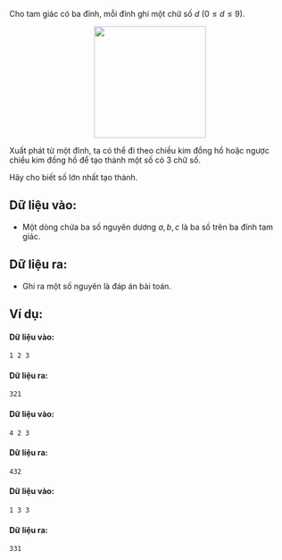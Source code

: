 Cho tam giác có ba đỉnh, mỗi đỉnh ghi một chữ số $d\ (0≤d≤9)$.
<center><img src="/images/problems/204/MAXTRI.jpg" width="200px" /></center>

Xuất phát từ một đỉnh, ta có thể đi theo chiều kim đồng hồ hoặc ngược chiều kim đồng hồ để tạo thành một số có $3$ chữ số.

Hãy cho biết số lớn nhất tạo thành.

## Dữ liệu vào:
- Một dòng chứa ba số nguyên dương $a, b, c$ là ba số trên ba đỉnh tam giác.

## Dữ liệu ra:
- Ghi ra một số nguyên là đáp án bài toán.

## Ví dụ:
#### Dữ liệu vào:
```
1 2 3
```

#### Dữ liệu ra:
```
321
```

#### Dữ liệu vào:
```
4 2 3
```

#### Dữ liệu ra:
```
432
```

#### Dữ liệu vào:
```
1 3 3
```

#### Dữ liệu ra:
```
331
```